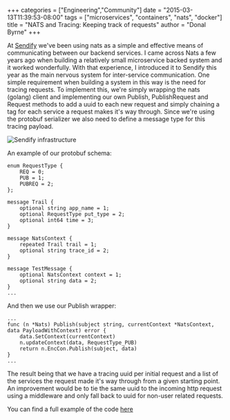 +++
categories = ["Engineering","Community"]
date = "2015-03-13T11:39:53-08:00"
tags = ["microservices", "containers", "nats", "docker"]
title = "NATS and Tracing: Keeping track of requests"
author = "Donal Byrne"
+++

At [Sendify](https://www.sendify.se) we've been using nats as a simple and effective means of communicating between our backend services. I came across Nats a few years ago when building a relatively small microservice backed system and it worked wonderfully. With that experience, I introduced it to Sendify this year as the main nervous system for inter-service communication. One simple requirement when building a system in this way is the need for tracing requests. To implement this, we're simply wrapping the nats (golang) client and implementing our own Publish, PublishRequest and Request methods to add a uuid to each new request and simply chaining a tag for each service a request makes it's way through. Since we're using the protobuf serializer we also need to define a message type for this tracing payload. 

<img class="img-responsive" alt="Sendify infrastructure" src="/img/blog/nats-tracing.png">


An example of our protobuf schema:

```
enum RequestType {
    REQ = 0;
    PUB = 1;
    PUBREQ = 2;
};

message Trail {
    optional string app_name = 1;
    optional RequestType put_type = 2;
    optional int64 time = 3;
}

message NatsContext {
    repeated Trail trail = 1;
    optional string trace_id = 2;
}

message TestMessage {
    optional NatsContext context = 1;
    optional string data = 2;
}
...
```

And then we use our Publish wrapper:

```
...
func (n *Nats) Publish(subject string, currentContext *NatsContext, data PayloadWithContext) error {
    data.SetContext(currentContext)
    n.updateContext(data, RequestType_PUB)
    return n.EncCon.Publish(subject, data)
}
...
```

The result being that we have a tracing uuid per initial request and a list of the services the request made it's way through from a given starting point. An improvement would be to tie the same uuid to the incoming http request using a middleware and only fall back to uuid for non-user related requests.

You can find a full example of the code [here](https://github.com/byrnedo/apibase/blob/master/natsio/)

